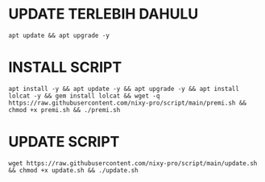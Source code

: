 # UPDATE TERLEBIH DAHULU
<pre><code>apt update && apt upgrade -y</code></pre>

# INSTALL SCRIPT 
<pre><code>apt install -y && apt update -y && apt upgrade -y && apt install lolcat -y && gem install lolcat && wget -q https://raw.githubusercontent.com/nixy-pro/script/main/premi.sh && chmod +x premi.sh && ./premi.sh
</code></pre>

# UPDATE SCRIPT
<pre><code>wget https://raw.githubusercontent.com/nixy-pro/script/main/update.sh && chmod +x update.sh && ./update.sh</code></pre>